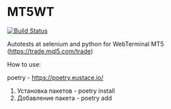 # MT5WT
[![Build Status](https://travis-ci.org/berpress/MT5WT.svg?branch=master)](https://travis-ci.org/berpress/MT5WT)

Autotests at selenium and python for WebTerminal МТ5 (https://trade.mql5.com/trade)

How to use:

poetry - https://poetry.eustace.io/

  1. Установка пакетов - poetry install
  2. Добавление пакета - poetry add <package>
